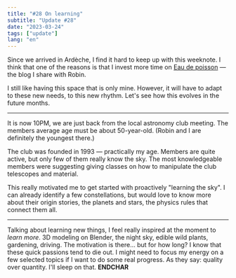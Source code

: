 ```yaml
---
title: "#28 On learning"
subtitle: "Update #28"
date: "2023-03-24"
tags: ["update"]
lang: "en"
---
```


Since we arrived in Ardèche, I find it hard to keep up with this weeknote. I think that one of the reasons is that I invest more time on [Eau de poisson](https://eaudepoisson.com/) — the blog I share with Robin.

I still like having this space that is only mine. However, it will have to adapt to these new needs, to this new rhythm. Let's see how this evolves in the future months.

---

It is now 10PM, we are just back from the local astronomy club meeting. The members average age must be about 50-year-old. (Robin and I are definitely the youngest there.)

The club was founded in 1993 — practically my age. Members are quite active, but only few of them really know the sky. The most knowledgeable members were suggesting giving classes on how to manipulate the club telescopes and material.

This really motivated me to get started with proactively "learning the sky". I can already identify a few constellations, but would love to know more about their origin stories, the planets and stars, the physics rules that connect them all.

---

Talking about learning new things, I feel really inspired at the moment to _learn more_. 3D modeling on Blender, the night sky, edible wild plants, gardening, driving. The motivation is there... but for how long? I know that these quick passions tend to die out. I might need to focus my energy on a few selected topics if I want to do some real progress. As they say: quality over quantity. I'll sleep on that. **ENDCHAR**
